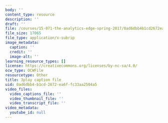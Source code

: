 ```yaml
---
body: ''
content_type: resource
description: ''
draft: ''
file: /courses/15-071-the-analytics-edge-spring-2017/0ad6dbb4b1cd2672ea6ffc33aa2504a5_0fWDzzMSk8I.srt
file_size: 17065
file_type: application/x-subrip
image_metadata:
  caption: ''
  credit: ''
  image-alt: ''
learning_resource_types: []
license: https://creativecommons.org/licenses/by-nc-sa/4.0/
ocw_type: OCWFile
resourcetype: Other
title: 3play caption file
uid: 0ad6dbb4-b1cd-2672-ea6f-fc33aa2504a5
video_files:
  video_captions_file: ''
  video_thumbnail_file: ''
  video_transcript_file: ''
video_metadata:
  youtube_id: null
---
```

